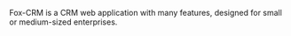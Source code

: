 Fox-CRM is a CRM web application with many features, designed for small or medium-sized enterprises.
